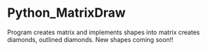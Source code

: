 # Python_MatrixDraw
Program creates matrix and implements shapes into matrix
creates diamonds, outlined diamonds.
New shapes coming soon!!

